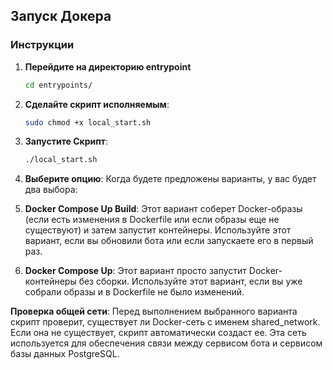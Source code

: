 ## Запуск Докера


### Инструкции

1. **Перейдите на директорию entrypoint**
    ```bash
    cd entrypoints/ 
    ```

2. **Сделайте скрипт исполняемым**:
   ```bash
   sudo chmod +x local_start.sh
   ```
3. **Запустите Скрипт**:
    ```bash
    ./local_start.sh
    ```

4. **Выберите опцию**: Когда будете предложены варианты, у вас будет два выбора:

1. **Docker Compose Up Build**: Этот вариант соберет Docker-образы (если есть изменения в Dockerfile или если образы еще не существуют) и затем запустит контейнеры. Используйте этот вариант, если вы обновили бота или если запускаете его в первый раз.

2. **Docker Compose Up**: Этот вариант просто запустит Docker-контейнеры без сборки. Используйте этот вариант, если вы уже собрали образы и в Dockerfile не было изменений.

**Проверка общей сети**: Перед выполнением выбранного варианта скрипт проверит, существует ли Docker-сеть с именем shared_network. Если она не существует, скрипт автоматически создаст ее. Эта сеть используется для обеспечения связи между сервисом бота и сервисом базы данных PostgreSQL.
